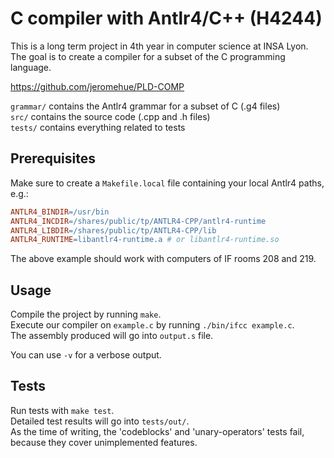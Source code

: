 # C compiler with Antlr4/C++ (H4244)
This is a long term project in 4th year in computer science at INSA Lyon.<br/>
The goal is to create a compiler for a subset of the C programming language.<br/>

https://github.com/jeromehue/PLD-COMP

`grammar/` contains the Antlr4 grammar for a subset of C (.g4 files)<br/>
`src/` contains the source code (.cpp and .h files)<br/>
`tests/` contains everything related to tests

## Prerequisites
Make sure to create a `Makefile.local` file containing your local Antlr4 paths, e.g.:
```Makefile
ANTLR4_BINDIR=/usr/bin
ANTLR4_INCDIR=/shares/public/tp/ANTLR4-CPP/antlr4-runtime
ANTLR4_LIBDIR=/shares/public/tp/ANTLR4-CPP/lib
ANTLR4_RUNTIME=libantlr4-runtime.a # or libantlr4-runtime.so
```
The above example should work with computers of IF rooms 208 and 219.

## Usage
Compile the project by running `make`.<br/>
Execute our compiler on `example.c` by running `./bin/ifcc example.c`.<br/>
The assembly produced will go into `output.s` file.  

You can use `-v` for a verbose output.

## Tests
Run tests with `make test`.<br/>
Detailed test results will go into `tests/out/`.   
As the time of writing, the 'codeblocks' and 'unary-operators' tests fail,  
because they cover unimplemented features.
